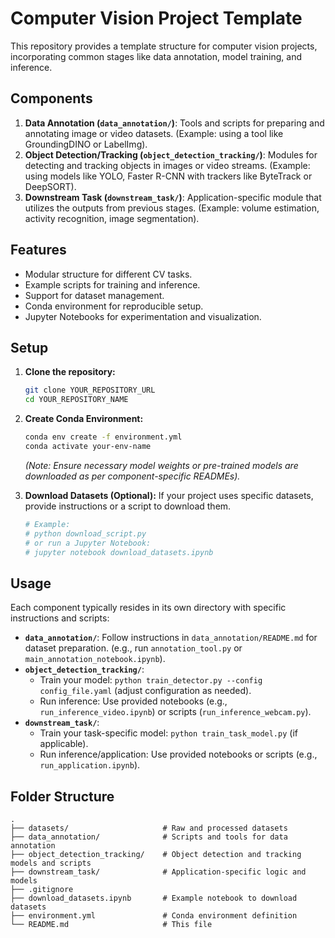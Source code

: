 # Computer Vision Project Template

This repository provides a template structure for computer vision projects, incorporating common stages like data annotation, model training, and inference.

## Components

1.  **Data Annotation (`data_annotation/`)**: Tools and scripts for preparing and annotating image or video datasets. (Example: using a tool like GroundingDINO or LabelImg).
2.  **Object Detection/Tracking (`object_detection_tracking/`)**: Modules for detecting and tracking objects in images or video streams. (Example: using models like YOLO, Faster R-CNN with trackers like ByteTrack or DeepSORT).
3.  **Downstream Task (`downstream_task/`)**: Application-specific module that utilizes the outputs from previous stages. (Example: volume estimation, activity recognition, image segmentation).

## Features

-   Modular structure for different CV tasks.
-   Example scripts for training and inference.
-   Support for dataset management.
-   Conda environment for reproducible setup.
-   Jupyter Notebooks for experimentation and visualization.

## Setup

1.  **Clone the repository:**
    ```bash
    git clone YOUR_REPOSITORY_URL
    cd YOUR_REPOSITORY_NAME
    ```

2.  **Create Conda Environment:**
    ```bash
    conda env create -f environment.yml
    conda activate your-env-name
    ```
    *(Note: Ensure necessary model weights or pre-trained models are downloaded as per component-specific READMEs).*

3.  **Download Datasets (Optional):**
    If your project uses specific datasets, provide instructions or a script to download them.
    ```bash
    # Example:
    # python download_script.py
    # or run a Jupyter Notebook:
    # jupyter notebook download_datasets.ipynb
    ```

## Usage

Each component typically resides in its own directory with specific instructions and scripts:

-   **`data_annotation/`**: Follow instructions in `data_annotation/README.md` for dataset preparation. (e.g., run `annotation_tool.py` or `main_annotation_notebook.ipynb`).
-   **`object_detection_tracking/`**:
    -   Train your model: `python train_detector.py --config config_file.yaml` (adjust configuration as needed).
    -   Run inference: Use provided notebooks (e.g., `run_inference_video.ipynb`) or scripts (`run_inference_webcam.py`).
-   **`downstream_task/`**:
    -   Train your task-specific model: `python train_task_model.py` (if applicable).
    -   Run inference/application: Use provided notebooks or scripts (e.g., `run_application.ipynb`).

## Folder Structure

```
.
├── datasets/                     # Raw and processed datasets
├── data_annotation/              # Scripts and tools for data annotation
├── object_detection_tracking/    # Object detection and tracking models and scripts
├── downstream_task/              # Application-specific logic and models
├── .gitignore
├── download_datasets.ipynb       # Example notebook to download datasets
├── environment.yml               # Conda environment definition
└── README.md                     # This file
```